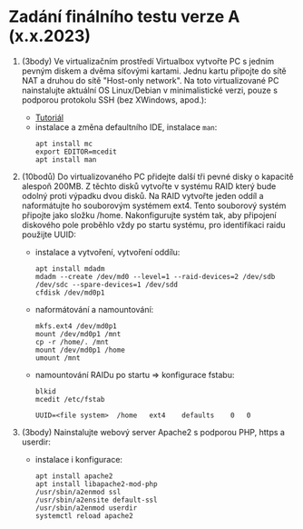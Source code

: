 # Zadání finálního testu verze A (x.x.2023)

1. (3body) Ve virtualizačním prostředí Virtualbox vytvořte PC s jedním pevným diskem a dvěma síťovými kartami. Jednu kartu připojte do sítě NAT a druhou do sítě "Host-only network". Na toto virtualizované PC nainstalujte aktuální OS Linux/Debian v minimalistické verzi, pouze s podporou protokolu SSH (bez XWindows, apod.):
    - [Tutoriál](http://seidl.cs.vsb.cz/wiki2/index.php/SOS)
    - instalace a změna defaultního IDE, instalace ```man```:
        ```console
        apt install mc
        export EDITOR=mcedit
        apt install man
        ```
        
3. (10bodů) Do virtualizovaného PC přidejte další tři pevné disky o kapacitě alespoň 200MB. Z těchto disků vytvořte v systému RAID který bude odolný proti výpadku dvou disků. Na RAID vytvořte jeden oddíl a naformátujte ho souborovým systémem ext4. Tento souborový systém připojte jako složku /home. Nakonfigurujte systém tak, aby připojení diskového pole proběhlo vždy po startu systému, pro identifikaci raidu použijte UUID:
    - instalace a vytvoření, vytvoření oddílu:
        ```console        
        apt install mdadm
        mdadm --create /dev/md0 --level=1 --raid-devices=2 /dev/sdb /dev/sdc --spare-devices=1 /dev/sdd
        cfdisk /dev/md0p1
        ```
   - naformátování a namountování:     
        ```console        
        mkfs.ext4 /dev/md0p1
        mount /dev/md0p1 /mnt
        cp -r /home/. /mnt        
        mount /dev/md0p1 /home
        umount /mnt        
        ```
        
   - namountování RAIDu po startu => konfigurace fstabu:
        ```console
        blkid
        mcedit /etc/fstab
        ```
        ```        
        UUID=<file system>  /home   ext4    defaults    0   0 
        ```
        
        


       
        
6. (3body) Nainstalujte webový server Apache2 s podporou PHP, https a userdir:
    - instalace i konfigurace:
        ```console
        apt install apache2
        apt install libapache2-mod-php
        /usr/sbin/a2enmod ssl
        /usr/sbin/a2ensite default-ssl
        /usr/sbin/a2enmod userdir
        systemctl reload apache2
        ```
